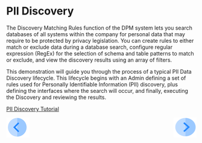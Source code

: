 # PII Discovery

The Discovery Matching Rules function of the DPM system lets you search databases of all systems within the company for personal data that may require to be protected by privacy legislation. You can create rules to either match or exclude data during a database search, configure regular expression (RegEx) for the selection of schema and table patterns to match or exclude, and view the discovery results using an array of filters.

This demonstration will guide you through the process of a typical PII Data Discovery lifecycle. This lifecycle begins with an Admin defining a set of rules used for Personally Identifiable Information (PII) discovery, plus defining the interfaces where the search will occur, and finally, executing the Discovery and reviewing the results. 

[PII Discovery Tutorial](03_01_Discovery_Tutorial.md)



[![Previous](../images/Previous.png)](../README.md)[<img align="right" width="60" height="54" src="../images/Next.png">](02_Discovery_Intro.md)
